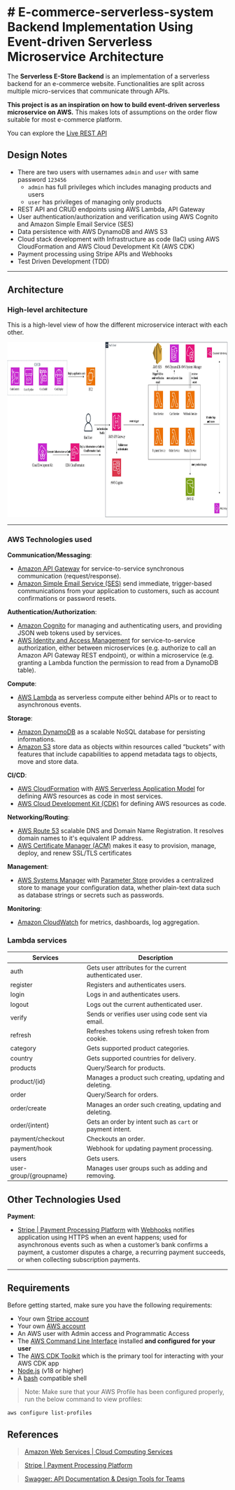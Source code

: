 

# # E-commerce-serverless-system Backend Implementation Using Event-driven Serverless Microservice Architecture



The __Serverless E-Store Backend__ is an implementation of a serverless backend for an e-commerce website. Functionalities are split across multiple micro-services that communicate through APIs.

__This project is as an inspiration on how to build event-driven serverless microservice on AWS.__ This makes lots of assumptions on the order flow suitable for most e-commerce platform.

You can explore the [Live REST API](https://petstore.swagger.io/?url=https://raw.githubusercontent.com/evanigwilo/e-store/server/resources/api-definition.yml)

## Design Notes

- There are two users with usernames `admin` and `user` with same password `123456`
  - `admin` has full privileges which includes managing products and users
  - `user` has privileges of managing only products
- REST API and CRUD endpoints using AWS Lambda, API Gateway
- User authentication/authorization and verification using AWS Cognito and Amazon Simple Email Service (SES)
- Data persistence with AWS DynamoDB and AWS S3
- Cloud stack development with Infrastructure as code (IaC) using AWS CloudFormation and AWS Cloud Development Kit (AWS CDK)
- Payment processing using Stripe APIs and Webhooks
- Test Driven Development (TDD)

---
## Architecture

### High-level architecture

This is a high-level view of how the different microservice interact with each other. 

<p align="center">
  <img src="/resources/Architecture.jpg" height="400px" alt="High-level Architecture"/>
</p>

---
### AWS Technologies used

__Communication/Messaging__:

* [Amazon API Gateway](https://aws.amazon.com/api-gateway/) for service-to-service synchronous communication (request/response).
* [Amazon Simple Email Service (SES)](https://aws.amazon.com/ses/) send immediate, trigger-based communications from your application to customers, such as account confirmations or password resets.

__Authentication/Authorization__:

* [Amazon Cognito](https://aws.amazon.com/cognito/) for managing and authenticating users, and providing JSON web tokens used by services.
* [AWS Identity and Access Management](https://aws.amazon.com/iam/) for service-to-service authorization, either between microservices (e.g. authorize to call an Amazon API Gateway REST endpoint), or within a microservice (e.g. granting a Lambda function the permission to read from a DynamoDB table).

__Compute__:

* [AWS Lambda](https://aws.amazon.com/lambda/) as serverless compute either behind APIs or to react to asynchronous events.

__Storage__:

* [Amazon DynamoDB](https://aws.amazon.com/dynamodb/) as a scalable NoSQL database for persisting informations.
* [Amazon S3](https://aws.amazon.com/s3/) store data as objects within resources called “buckets” with features that include capabilities to append metadata tags to objects, move and store data.

__CI/CD__:

* [AWS CloudFormation](https://aws.amazon.com/cloudformation/) with [AWS Serverless Application Model](https://aws.amazon.com/serverless/sam/) for defining AWS resources as code in most services.
* [AWS Cloud Development Kit (CDK)](https://aws.amazon.com/cdk/) for defining AWS resources as code.

__Networking/Routing__:

* [AWS Route 53](https://aws.amazon.com/route53/) scalable DNS and Domain Name Registration. It resolves domain names to it's equivalent IP address.
* [AWS Certificate Manager (ACM)](https://aws.amazon.com/acm/) makes it easy to provision, manage, deploy, and renew SSL/TLS certificates

__Management__:

* [AWS Systems Manager](https://aws.amazon.com/systems-manager/) with [Parameter Store](https://aws.amazon.com/systems-manager/features/#Parameter_Store/) provides a centralized store to manage your configuration data, whether plain-text data such as database strings or secrets such as passwords.

__Monitoring__:

* [Amazon CloudWatch](https://aws.amazon.com/cloudwatch/) for metrics, dashboards, log aggregation.

### Lambda services

|  Services  | Description                               |
|------------|-------------------------------------------|
| auth | Gets user attributes for the current authenticated user. |
| register | Registers and authenticates users. |
| login | Logs in and authenticates users. |
| logout | Logs out the current authenticated user. |
| verify | Sends or verifies user using code sent via email. |
| refresh | Refreshes tokens using refresh token from cookie. |
| category | Gets supported product categories. |
| country | Gets supported countries for delivery. |
| products | Query/Search for products. |
| product/{id} | Manages a product such creating, updating and deleting. |
| order | Query/Search for orders. |
| order/create | Manages an order such creating, updating and deleting. |
| order/{intent} | Gets an order by intent such as `cart` or payment intent. |
| payment/checkout | Checkouts an order. |
| payment/hook | Webhook for updating payment processing. |
| users | Gets users. |
| user-group/{groupname} | Manages user groups such as adding and removing. |

## Other Technologies Used

__Payment__:

* [Stripe | Payment Processing Platform](https://stripe.com/) with [Webhooks](https://stripe.com/docs/webhooks) notifies application using HTTPS when an event happens; used for asynchronous events such as when a customer’s bank confirms a payment, a customer disputes a charge, a recurring payment succeeds, or when collecting subscription payments.

---
## Requirements

Before getting started, make sure you have the following requirements:

- Your own [Stripe account](https://stripe.com/)
- Your own [AWS account](https://aws.amazon.com/free)
- An AWS user with Admin access and Programmatic Access
- The [AWS Command Line Interface](https://aws.amazon.com/cli) installed **and configured for your user**
- The [AWS CDK Toolkit](https://docs.aws.amazon.com/cdk/v2/guide/cli.html) which is the primary tool for interacting with your AWS CDK app
- [Node.js](https://nodejs.org) (v18 or higher)
- A [bash](https://www.gnu.org/software/bash) compatible shell

>Note: Make sure that your AWS Profile has been configured properly, run the below command to view profiles:

```bash
aws configure list-profiles
```

## References
> [Amazon Web Services | Cloud Computing Services](https://aws.amazon.com/)

> [Stripe | Payment Processing Platform](https://stripe.com/)

> [Swagger: API Documentation & Design Tools for Teams](https://swagger.io/specification/)

